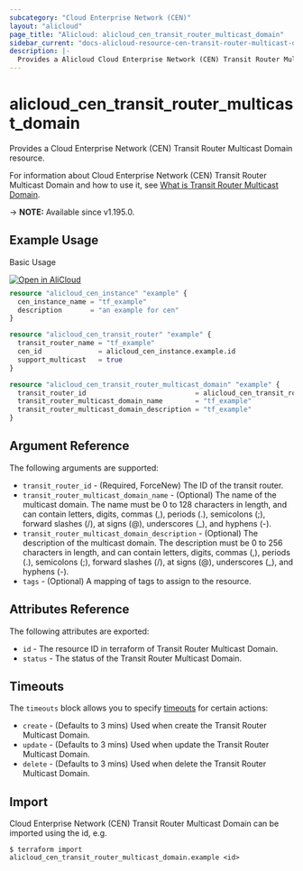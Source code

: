 ```yaml
---
subcategory: "Cloud Enterprise Network (CEN)"
layout: "alicloud"
page_title: "Alicloud: alicloud_cen_transit_router_multicast_domain"
sidebar_current: "docs-alicloud-resource-cen-transit-router-multicast-domain"
description: |-
  Provides a Alicloud Cloud Enterprise Network (CEN) Transit Router Multicast Domain resource.
---
```


# alicloud_cen_transit_router_multicast_domain

Provides a Cloud Enterprise Network (CEN) Transit Router Multicast Domain resource.

For information about Cloud Enterprise Network (CEN) Transit Router Multicast Domain and how to use it, see [What is Transit Router Multicast Domain](https://www.alibabacloud.com/help/en/cen/developer-reference/api-cbn-2017-09-12-createtransitroutermulticastdomain).

-> **NOTE:** Available since v1.195.0.

## Example Usage

Basic Usage

<div style="display: block;margin-bottom: 40px;"><div class="oics-button" style="float: right;position: absolute;margin-bottom: 10px;">
  <a href="https://api.aliyun.com/terraform?resource=alicloud_cen_transit_router_multicast_domain&exampleId=8f7dfc4e-1030-97e2-1c03-b042623c82ae551ab1cf&activeTab=example&spm=docs.r.cen_transit_router_multicast_domain.0.8f7dfc4e10&intl_lang=EN_US" target="_blank">
    <img alt="Open in AliCloud" src="https://img.alicdn.com/imgextra/i1/O1CN01hjjqXv1uYUlY56FyX_!!6000000006049-55-tps-254-36.svg" style="max-height: 44px; max-width: 100%;">
  </a>
</div></div>

```terraform
resource "alicloud_cen_instance" "example" {
  cen_instance_name = "tf_example"
  description       = "an example for cen"
}

resource "alicloud_cen_transit_router" "example" {
  transit_router_name = "tf_example"
  cen_id              = alicloud_cen_instance.example.id
  support_multicast   = true
}

resource "alicloud_cen_transit_router_multicast_domain" "example" {
  transit_router_id                           = alicloud_cen_transit_router.example.transit_router_id
  transit_router_multicast_domain_name        = "tf_example"
  transit_router_multicast_domain_description = "tf_example"
}
```

## Argument Reference

The following arguments are supported:

* `transit_router_id` - (Required, ForceNew) The ID of the transit router.
* `transit_router_multicast_domain_name` - (Optional) The name of the multicast domain. The name must be 0 to 128 characters in length, and can contain letters, digits, commas (,), periods (.), semicolons (;), forward slashes (/), at signs (@), underscores (_), and hyphens (-).
* `transit_router_multicast_domain_description` - (Optional) The description of the multicast domain. The description must be 0 to 256 characters in length, and can contain letters, digits, commas (,), periods (.), semicolons (;), forward slashes (/), at signs (@), underscores (_), and hyphens (-).
* `tags` - (Optional) A mapping of tags to assign to the resource.

## Attributes Reference

The following attributes are exported:

* `id` - The resource ID in terraform of Transit Router Multicast Domain.
* `status` - The status of the Transit Router Multicast Domain.

## Timeouts

The `timeouts` block allows you to specify [timeouts](https://www.terraform.io/docs/configuration-0-11/resources.html#timeouts) for certain actions:

* `create` - (Defaults to 3 mins) Used when create the Transit Router Multicast Domain.
* `update` - (Defaults to 3 mins) Used when update the Transit Router Multicast Domain.
* `delete` - (Defaults to 3 mins) Used when delete the Transit Router Multicast Domain.

## Import

Cloud Enterprise Network (CEN) Transit Router Multicast Domain can be imported using the id, e.g.

```shell
$ terraform import alicloud_cen_transit_router_multicast_domain.example <id>
```
